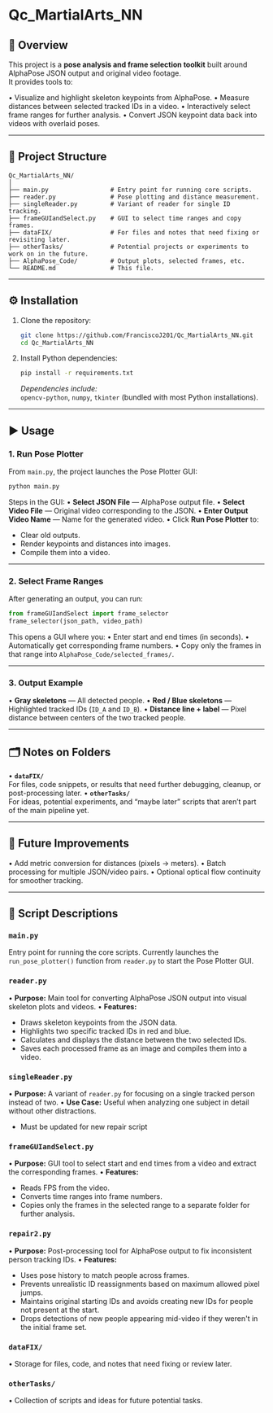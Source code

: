 # Qc_MartialArts_NN

## 📌 Overview
This project is a **pose analysis and frame selection toolkit** built around AlphaPose JSON output and original video footage.  
It provides tools to:

• Visualize and highlight skeleton keypoints from AlphaPose.
• Measure distances between selected tracked IDs in a video.
• Interactively select frame ranges for further analysis.
• Convert JSON keypoint data back into videos with overlaid poses.

---

## 📂 Project Structure
```
Qc_MartialArts_NN/
│
├── main.py                 # Entry point for running core scripts.
├── reader.py               # Pose plotting and distance measurement.
├── singleReader.py         # Variant of reader for single ID tracking.
├── frameGUIandSelect.py    # GUI to select time ranges and copy frames.
├── dataFIX/                # For files and notes that need fixing or revisiting later.
├── otherTasks/             # Potential projects or experiments to work on in the future.
├── AlphaPose_Code/         # Output plots, selected frames, etc.
└── README.md               # This file.
```

---

## ⚙️ Installation
1. Clone the repository:
   ```bash
   git clone https://github.com/FranciscoJ201/Qc_MartialArts_NN.git
   cd Qc_MartialArts_NN
   ```

2. Install Python dependencies:
   ```bash
   pip install -r requirements.txt
   ```
   *Dependencies include:*  
   `opencv-python`, `numpy`, `tkinter` (bundled with most Python installations).

---

## ▶️ Usage

### 1. Run Pose Plotter
From `main.py`, the project launches the Pose Plotter GUI:
```bash
python main.py
```
Steps in the GUI:
• **Select JSON File** — AlphaPose output file.
• **Select Video File** — Original video corresponding to the JSON.
• **Enter Output Video Name** — Name for the generated video.
• Click **Run Pose Plotter** to:
  - Clear old outputs.
  - Render keypoints and distances into images.
  - Compile them into a video.

---

### 2. Select Frame Ranges
After generating an output, you can run:
```python
from frameGUIandSelect import frame_selector
frame_selector(json_path, video_path)
```
This opens a GUI where you:
• Enter start and end times (in seconds).
• Automatically get corresponding frame numbers.
• Copy only the frames in that range into `AlphaPose_Code/selected_frames/`.

---

### 3. Output Example
• **Gray skeletons** — All detected people.
• **Red / Blue skeletons** — Highlighted tracked IDs (`ID_A` and `ID_B`).
• **Distance line + label** — Pixel distance between centers of the two tracked people.

---

## 🗂️ Notes on Folders
• **`dataFIX/`**  
  For files, code snippets, or results that need further debugging, cleanup, or post-processing later.
• **`otherTasks/`**  
  For ideas, potential experiments, and “maybe later” scripts that aren’t part of the main pipeline yet.

---

## 🚀 Future Improvements
• Add metric conversion for distances (pixels → meters).
• Batch processing for multiple JSON/video pairs.
• Optional optical flow continuity for smoother tracking.

---

## 📜 Script Descriptions

### **`main.py`**
Entry point for running the core scripts. Currently launches the `run_pose_plotter()` function from `reader.py` to start the Pose Plotter GUI.

### **`reader.py`**
• **Purpose:** Main tool for converting AlphaPose JSON output into visual skeleton plots and videos.
• **Features:**
  - Draws skeleton keypoints from the JSON data.
  - Highlights two specific tracked IDs in red and blue.
  - Calculates and displays the distance between the two selected IDs.
  - Saves each processed frame as an image and compiles them into a video.

### **`singleReader.py`**
• **Purpose:** A variant of `reader.py` for focusing on a single tracked person instead of two.
• **Use Case:** Useful when analyzing one subject in detail without other distractions.
  - Must be updated for new repair script

### **`frameGUIandSelect.py`**
• **Purpose:** GUI tool to select start and end times from a video and extract the corresponding frames.
• **Features:**
  - Reads FPS from the video.
  - Converts time ranges into frame numbers.
  - Copies only the frames in the selected range to a separate folder for further analysis.

### **`repair2.py`**
• **Purpose:** Post-processing tool for AlphaPose output to fix inconsistent person tracking IDs.
• **Features:**
  - Uses pose history to match people across frames.
  - Prevents unrealistic ID reassignments based on maximum allowed pixel jumps.
  - Maintains original starting IDs and avoids creating new IDs for people not present at the start.
  - Drops detections of new people appearing mid-video if they weren't in the initial frame set.

### **`dataFIX/`**
• Storage for files, code, and notes that need fixing or review later.

### **`otherTasks/`**
• Collection of scripts and ideas for future potential tasks.

